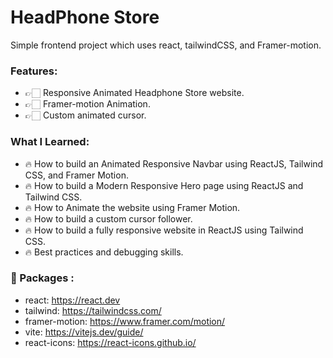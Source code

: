 # HeadPhone Store

Simple frontend project which uses react, tailwindCSS, and Framer-motion.

### Features: 
 - 👉🏻 Responsive Animated Headphone Store website.
 - 👉🏻 Framer-motion Animation.
 - 👉🏻 Custom animated cursor.
 
### What I Learned:
- 🔥 How to build an Animated Responsive Navbar using ReactJS, Tailwind CSS, and Framer Motion.
- 🔥 How to build a Modern Responsive Hero page using ReactJS and Tailwind CSS.
- 🔥 How to Animate the website using Framer Motion.
- 🔥 How to build a custom cursor follower.
- 🔥 How to build a fully responsive website in ReactJS using Tailwind CSS.
- 🔥 Best practices and debugging skills.

### 💼 Packages :
- react: https://react.dev
- tailwind: https://tailwindcss.com/
- framer-motion: https://www.framer.com/motion/
- vite: https://vitejs.dev/guide/
- react-icons: https://react-icons.github.io/
